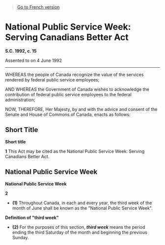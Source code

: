 > [Go to French version](/fr/Lois/Lois%20du%20Canada/1992/ch.%2015.md)

# National Public Service Week: Serving Canadians Better Act

**S.C. 1992, c. 15**


Assented to on 4 June 1992

----------



WHEREAS the people of Canada recognize the value of the services rendered by federal public service employees;

AND WHEREAS the Government of Canada wishes to acknowledge the contribution of federal public service employees to the federal administration;



NOW, THEREFORE, Her Majesty, by and with the advice and consent of the Senate and House of Commons of Canada, enacts as follows:






## Short Title



**Short title**

**1** This Act may be cited as the National Public Service Week: Serving Canadians Better Act.




## National Public Service Week



**National Public Service Week**

**2** 

- **(1)** Throughout Canada, in each and every year, the third week of the month of June shall be known as the "National Public Service Week".

**Definition of "third week"**

- **(2)** For the purposes of this section, ***third week*** means the period ending the third Saturday of the month and beginning the previous Sunday.


